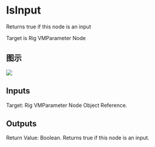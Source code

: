 # IsInput

Returns true if this node is an input

Target is Rig VMParameter Node

## 图示

![]($-20221218-20454308.png)

## Inputs

Target: Rig VMParameter Node Object Reference.  

## Outputs

Return Value: Boolean. Returns true if this node is an input.

